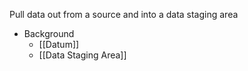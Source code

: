 Pull data out from a source and into a data staging area

- Background
	- [[Datum]]
	- [[Data Staging Area]]